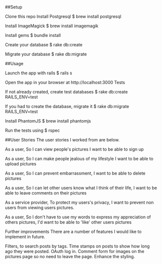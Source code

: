 ##Setup

Clone this repo
Install Postgresql $ brew install postgresql

Install ImageMagick $ brew install imagemagik

Install gems $ bundle install

Create your database $ rake db:create

Migrate your database $ rake db:migrate

##Usage

Launch the app with rails $ rails s

Open the app in your browser at http://localhost:3000
Tests

If not already created, create test databases $ rake db:create RAILS_ENV=test

If you had to create the database, migrate it $ rake db:migrate RAILS_ENV=test

Install PhantomJS $ brew install phantomjs

Run the tests using $ rspec

##User Stories
The user stories I worked from are below.

As a user, So I can view people's pictures I want to be able to sign up

As a user, So I can make people jealous of my lifestyle I want to be able to upload pictures

As a user, So I can prevent embarrassment, I want to be able to delete pictures

As a user, So I can let other users know what I think of their life, I want to be able to leave comments on their pictures

As a service provider, To protect my users's privacy, I want to prevent non users from viewing users pictures.

As a user, So I don't have to use my words to express my appreciation of others pictures, I'd want to be able to 'like' other users pictures

Further improvements
There are a number of features I would like to implement in future.

Filters, to search posts by tags.
Time stamps on posts to show how long ago they were posted.
OAuth log in.
Comment form for images on the pictures page so no need to leave the page.
Enhance the styling.


